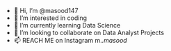 - 👋 Hi, I’m @masood147
- 👀 I’m interested in coding
- 🌱 I’m currently learning Data Science
- 💞️ I’m looking to collaborate on Data Analyst Projects
- 📫 REACH ME on Instagram m._.masood_
<!---
masood147/masood147 is a ✨ special ✨ repository because its `README.md` (this file) appears on your GitHub profile.
You can click the Preview link to take a look at your changes.
--->

